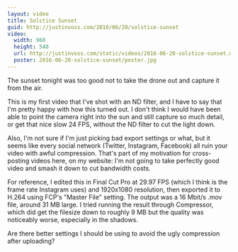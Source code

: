 ```yaml
---
layout: video
title: Solstice Sunset
guid: http://justinvoss.com/2016/06/20/solstice-sunset
video:
  width: 960
  height: 540
  url: http://justinvoss.com/static/videos/2016-06-20-solstice-sunset.mov
  poster: 2016-06-20-solstice-sunset/poster.jpg
---
```


The sunset tonight was too good not to take the drone out and capture it from the air.

This is my first video that I've shot with an ND filter, and I have to say that I'm pretty happy with how this turned out. I don't think I would have been able to point the camera right into the sun and still capture so much detail, or get that nice slow 24 FPS, without the ND filter to cut the light down.

Also, I'm not sure if I'm just picking bad export settings or what, but it seems like every social network (Twitter, Instagram, Facebook) all ruin your video with awful compression. That's part of my motivation for cross-posting videos here, on my website: I'm not going to take perfectly good video and smash it down to cut bandwidth costs.

For reference, I edited this in Final Cut Pro at 29.97 FPS (which I think is the frame rate Instagram uses) and 1920x1080 resolution, then exported it to H.264 using FCP's "Master File" setting. The output was a 16 Mbit/s .mov file, around 31 MB large. I tried running the result through Compressor, which did get the filesize down to roughly 9 MB but the quality was noticeably worse, especially in the shadows.

Are there better settings I should be using to avoid the ugly compression after uploading?